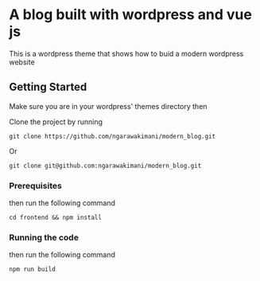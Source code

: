 # A blog built with wordpress and vue js 

This is a wordpress theme that shows how to buid a modern wordpress website

## Getting Started

Make sure you are in your wordpress' themes directory then

Clone the project by running

```
git clone https://github.com/ngarawakimani/modern_blog.git
```
Or

```
git clone git@github.com:ngarawakimani/modern_blog.git
```
### Prerequisites

then run the following command

```
cd frontend && npm install

```
### Running the code

then run the following command

```
npm run build

```
